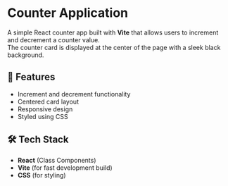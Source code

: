 # Counter Application

A simple React counter app built with **Vite** that allows users to increment and decrement a counter value.  
The counter card is displayed at the center of the page with a sleek black background.

## 🚀 Features
- Increment and decrement functionality
- Centered card layout
- Responsive design
- Styled using CSS

## 🛠️ Tech Stack
- **React** (Class Components)
- **Vite** (for fast development build)
- **CSS** (for styling)
